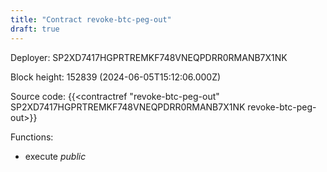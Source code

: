 ```yaml
---
title: "Contract revoke-btc-peg-out"
draft: true
---
```

Deployer: SP2XD7417HGPRTREMKF748VNEQPDRR0RMANB7X1NK


 



Block height: 152839 (2024-06-05T15:12:06.000Z)

Source code: {{<contractref "revoke-btc-peg-out" SP2XD7417HGPRTREMKF748VNEQPDRR0RMANB7X1NK revoke-btc-peg-out>}}

Functions:

* execute _public_
